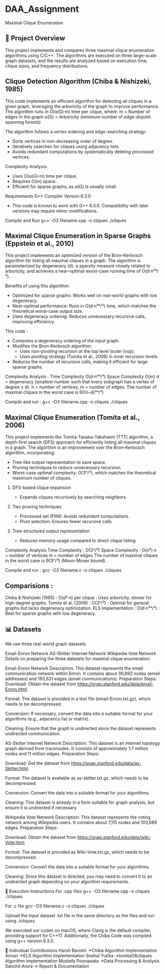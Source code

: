 # DAA_Assignment

Maximal Clique Enumeration

## 📌 Project Overview
This project implements and compares three maximal clique enumeration algorithms using C/C++. The algorithms are executed on three large-scale graph datasets, and the results are analyzed based on execution time, clique sizes, and frequency distributions.

## Clique Detection Algorithm (Chiba & Nishizeki, 1985)

This code implements an efficient algorithm for detecting all cliques in a given graph, leveraging the arboricity of the graph to improve performance. The algorithm runs in O(α(G)·m) time per clique, where:
m = Number of edges in the graph
α(G) = Arboricity (minimum number of edge-disjoint spanning forests)

The algorithm follows a vertex ordering and edge-searching strategy:
- Sorts vertices in non-decreasing order of degree.
- Iteratively searches for cliques using adjacency lists.
- Avoids redundant computations by systematically deleting processed vertices.

Complexity Analysis: 
- Uses O(α(G)·m) time per clique.
- Requires O(m) space.
- Efficient for sparse graphs, as α(G) is usually small.

Requirements
G++ Compiler Version 6.3.0
- This code is known to work with G++ 6.3.0. Compatibility with later versions may require minor modifications.

Compile and Run
g++ -O3 filename.cpp -o cliques 
./cliques

## Maximal Clique Enumeration in Sparse Graphs (Eppstein et al., 2010)

This project implements an optimized version of the Bron–Kerbosch algorithm for listing all maximal cliques in a graph. The algorithm is parameterized by degeneracy (d), a sparsity measure closely related to arboricity, and achieves a near-optimal worst-case running time of O(d·n³ᵈ/³).

Benefits of using this algorithm:
- Optimized for sparse graphs: Works well on real-world graphs with low degeneracy.
- Near-optimal performance: Runs in O(d·n³ᵈ/³) time, which matches the theoretical worst-case output size.
- Uses degeneracy ordering: Reduces unnecessary recursive calls, improving efficiency.

This code :
- Computes a degeneracy ordering of the input graph.
- Modifies the Bron–Kerbosch algorithm:
	- Uses non-pivoting recursion at the top level (outer loop).
	- Uses pivoting strategy (Tomita et al., 2006) in inner recursion levels.
- Reduces the number of recursive calls, making it efficient for large sparse graphs.

Complexity Analysis :
Time Complexity	O(d·n³ᵈ/³)
Space Complexity	O(m)
d = degeneracy (smallest number such that every subgraph has a vertex of degree ≤ d).
n = number of vertices, m = number of edges.
The number of maximal cliques in the worst case is Θ((n-d)³ᵈ/³).

Compile and run : 
g++ -O3 filename.cpp -o cliques 
./cliques

## Maximal Clique Enumeration (Tomita et al., 2006)

This project implements the Tomita-Tanaka-Takahashi (TTT) algorithm, a depth-first search (DFS) approach for efficiently listing all maximal cliques in a graph. The algorithm is an improvement over the Bron–Kerbosch algorithm, incorporating:
- Tree-like output representation to save space.
- Pruning techniques to reduce unnecessary recursion.
- Worst-case optimal complexity: O(3ⁿ/³), which matches the theoretical maximum number of cliques.

1. DFS-based clique expansion
	- Expands cliques recursively by searching neighbors.

2. Two pruning techniques
	- Processed set (FINI): Avoids redundant computations.
	- Pivot selection: Ensures fewer recursive calls.

3. Tree-structured output representation
	- Reduces memory usage compared to direct clique listing

Complexity Analysis
Time Complexity : O(3ⁿ/³)
Space Complexity	 : O(n²)
n = number of vertices
m = number of edges
The number of maximal cliques in the worst case is Θ(3ⁿ/³) (Moon-Moser bound).

Compile and run :
gcc -O3 filename.c -o cliques 
./cliques

## Comparisions : 
Chiba & Nishizeki (1985)	: O(d²·n) per clique : Uses arboricity, slower for high-degree graphs.
Tomita et al. (2006) : O(3ⁿ/³) : Optimal for general graphs but lacks degeneracy optimization.
ELS Implementation : O(d·n³ᵈ/³) : Best for sparse graphs with low degeneracy.

## 📊 Datasets
We use three real-world graph datasets

Email-Enron Network
AS-Skitter Internet Network
Wikipedia Vote Network
Details on preparing the three datasets for maximal clique enumeration:

Email-Enron Network
Description: This dataset represents the email communication network within Enron. It contains about 36,692 nodes (email addresses) and 183,831 edges (email communications). Preparation Steps: Download: Obtain the dataset from https://snap.stanford.edu/data/email-Enron.html.

Format: The dataset is provided in a text file (email-Enron.txt.gz), which needs to be decompressed.

Conversion: If necessary, convert the data into a suitable format for your algorithms (e.g., adjacency list or matrix).

Cleaning: Ensure that the graph is undirected since the dataset represents undirected communication.

AS-Skitter Internet Network
Description: This dataset is an internet topology graph derived from traceroutes. It consists of approximately 1.7 million nodes and 11 million edges. Preparation Steps:

Download: Get the dataset from https://snap.stanford.edu/data/as-Skitter.html.

Format: The dataset is available as as-skitter.txt.gz, which needs to be decompressed.

Conversion: Convert the data into a suitable format for your algorithms.

Cleaning: This dataset is already in a form suitable for graph analysis, but ensure it is undirected if necessary.

Wikipedia Vote Network
Description: This dataset represents the voting network among Wikipedia users. It contains about 7,115 nodes and 103,689 edges. Preparation Steps:

Download: Obtain the dataset from https://snap.stanford.edu/data/wiki-Vote.html.

Format: The dataset is provided as Wiki-Vote.txt.gz, which needs to be decompressed.

Conversion: Convert the data into a suitable format for your algorithms.

Cleaning: Since this dataset is directed, you may need to convert it to an undirected graph depending on your algorithm requirements.

🚀 Execution Instructions
For .cpp files g++ -O3 filename.cpp -o cliques ./cliques

For .c file gcc -O3 filename.c -o cliques ./cliques

Upload the input dataset .txt file in the same directory as the files and run using ./cliques

We executed our codes on macOS, where Clang is the default compiler, providing support for C++17. Additionally, the Chiba Code was compiled using g++ version 6.3.0.

🤝 Individual Contributions
Harsh Bavishi ->Chiba Algorithm Implementation 
Aiman ->ELS Algorithm Implementation 
Snehal Yutika ->tomitaO6cliques Algorithm Implementation 
Mustafa Poonawala ->Data Processing & Analysis 
Sanchit Arora -> Report & Documentation

